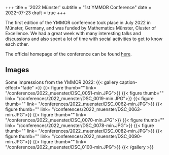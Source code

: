 +++
title = '2022 Münster'
subtitle = "1st YMMOR Conference"
date = 2022-07-23
draft = true
+++

The first edition of the YMMOR conference took place in July 2022 in Münster, Germany, and was funded by Mathematics Münster, Cluster of Excellence.
We had a great week with many interesting talks and discussions and also spent a lot of time with social activities to get to know each other.

The official homepage of the conference can be found [here](https://www.uni-muenster.de/MathematicsMuenster/events/2022/YMCN-model-order-reduction.shtml).

## Images
Some impressions from the YMMOR 2022:
{{< gallery caption-effect="fade" >}}
  {{< figure thumb="" link= "/conferences/2022_muenster/DSC_0051-min.JPG">}}
  {{< figure thumb="" link= "/conferences/2022_muenster/DSC_0019-min.JPG">}}
  {{< figure thumb="" link= "/conferences/2022_muenster/DSC_0062-min.JPG">}}
  {{< figure thumb="" link= "/conferences/2022_muenster/DSC_0063-min.JPG">}}
  {{< figure thumb="" link= "/conferences/2022_muenster/DSC_0070-min.JPG">}}
  {{< figure thumb="" link= "/conferences/2022_muenster/DSC_0078-min.JPG">}}
  {{< figure thumb="" link= "/conferences/2022_muenster/DSC_0082-min.JPG">}}
  {{< figure thumb="" link= "/conferences/2022_muenster/DSC_0090-min.JPG">}}
  {{< figure thumb="" link= "/conferences/2022_muenster/DSC_0100-min.JPG">}}
{{< /gallery >}}
